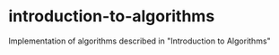 # introduction-to-algorithms
Implementation of algorithms described in "Introduction to Algorithms"
